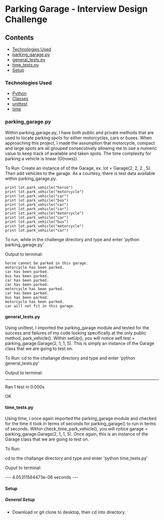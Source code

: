 # Parking Garage - Interview Design Challenge

## Contents
* [Technologies Used](#technologiesused)
* [parking_garage.py](#parking_garage.py)
* [general_tests.py](#general_tests.py)
* [time_tests.py](#time_tests.py)
* [Setup](#setup)

### <a name="technologiesused"></a>Technologies Used


* [Python](https://www.python.org/)
* [Classes](https://docs.python.org/3/tutorial/classes.html)
* [unittest](https://docs.python.org/2/library/unittest.html)
* [time](https://docs.python.org/2/library/time.html)


### <a name="parking_garage.py"></a>parking_garage.py
Within parking_garage.py, I have both public and private methods that are used to locate parking spots for either motorcycles, cars or buses. When approaching this project, I made the assumption that motorcycle, compact and large spots are all grouped consecutively allowing me to use a numeric value to keep track of available and taken spots. The time complexity for parking a vehicle is linear (O(rows)).

To Run: 
Create an instance of of the Garage, ex. lot = Garage(2, 2, 2 , 5). Then add vehicles to the garage. As a courtesy, there is test data available within parking_garage.py. 

	print lot.park_vehicle("horse")
	print lot.park_vehicle("motorcycle")
	print lot.park_vehicle("car")
	print lot.park_vehicle("bus")
	print lot.park_vehicle("car")
	print lot.park_vehicle("car")
	print lot.park_vehicle("motorcycle")
	print lot.park_vehicle("car")
	print lot.park_vehicle("bus")
	print lot.park_vehicle("motorcycle")
	print lot.park_vehicle("car")

To run, while in the challenge directory and type and enter 'python parking_garage.py'

Output to terminal: 

	horse cannot be parked in this garage.
	motorcycle has been parked.
	car has been parked.
	bus has been parked.
	car has been parked.
	car has been parked.
	motorcycle has been parked.
	car has been parked.
	bus has been parked.
	motorcycle has been parked.
	car will not fit in this garage.


#### <a name="general_tests.py"></a>general_tests.py
Using unittest, I imported the parking_garage module and tested for the success and failures of my code looking specifically at the only public method, park_vehicle(). Within setUp(), you will notice self.test = parking_garage.Garage(2, 1, 1, 5). This is simply an instance of the Garage class that we are going to test on. 

To Run:
cd to the challange directory and type and enter 'python general_tests.py'

Output to terminal: 

----------------------------------------------------------------------
Ran 1 test in 0.000s

OK


#### <a name="time_tests.py"></a>time_tests.py
Using time, I once again imported the parking_garage module and checked for the time it took in terms of seconds for parking_garage() to run in terms of seconds. Within check_time_park_vehicle(), you will notice garage = parking_garage.Garage(2, 1, 1, 5). Once again, this is an instance of the Garage class that we are going to test on. 

To Run: 

cd to the challange directory and type and enter 'python time_tests.py'

Ouput to terminal: 

--- 4.05311584473e-06 seconds ---


#### <a name="setup"></a>Setup

##### General Setup
* Download or git clone to desktop, then cd into directory. 
